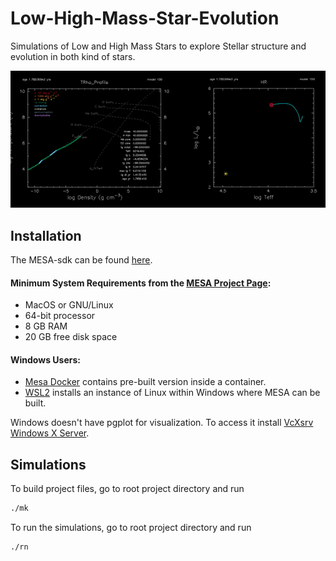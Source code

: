 # Low-High-Mass-Star-Evolution
Simulations of Low and High Mass Stars to explore Stellar structure and evolution in both kind of stars. 

![High Mass Stellar Evolution](https://github.com/axr6077/Low-High-Mass-Star-Evolution/blob/main/high_mass/highmass_sim.gif)

## Installation

The MESA-sdk can be found [here](https://docs.mesastar.org/en/release-r22.05.1/quickstart.html).

<p>

#### Minimum System Requirements from the [MESA Project Page](https://docs.mesastar.org/en/release-r22.05.1/installation.html):

- MacOS or GNU/Linux
- 64-bit processor
- 8 GB RAM
- 20 GB free disk space

#### Windows Users:
- [Mesa Docker](https://github.com/evbauer/MESA-Docker) contains pre-built version inside a container. 
- [WSL2](https://learn.microsoft.com/en-us/windows/wsl/install) installs an instance of Linux within Windows where MESA can be built. 

Windows doesn't have pgplot for visualization. To access it install [VcXsrv Windows X Server](https://sourceforge.net/projects/vcxsrv/).

</p>
</details>

## Simulations

To build project files, go to root project directory and run
```bash
./mk 
```

To run the simulations, go to root project directory and run 
```bash
./rn
```
